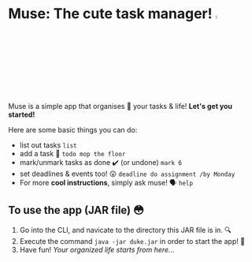 # Muse: The cute task manager! <img src="https://pbs.twimg.com/media/Cr1LLRDUEAA2vk8.jpg" width=4% height=4%>

Muse is a simple app that organises 📖 your tasks & life!
**Let's get you started!**

Here are some basic things you can do: 
- list out tasks  ```list```
- add a task 👷 ```todo mop the floor```
- mark/unmark tasks as done ✔️ (or undone) ```mark 6```
- set deadlines & events too! 😲 ```deadline do assignment /by Monday```
- For more **cool instructions**, simply ask muse! 🗣️ ```help```

## To use the app (JAR file) 😳

1. Go into the CLI, and navicate to the directory this JAR file is in. 🔍
2. Execute the command ```java -jar duke.jar``` in order to start the app! 🔨
3. Have fun! *Your organized life starts from here...* 
